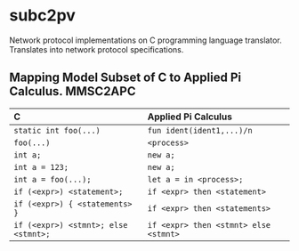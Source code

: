 # subc2pv

Network protocol implementations on C programming language translator. Translates into network protocol specifications.

## Mapping Model Subset of C to Applied Pi Calculus. MMSC2APC

| C                                    | Applied Pi Calculus                   |
| :----------------------------------- | :------------------------------------ |
| `static int foo(...)`                | `fun ident(ident1,...)/n`             |
| `foo(...)`                           | `<process>`                           |
| `int a;`                             | `new a;`                              |
| `int a = 123;`                       | `new a;`                              |
| `int a = foo(...);`                  | `let a = in <process>;`               |
| `if (<expr>) <statement>;`           | `if <expr> then <statement>`          |
| `if (<expr>) { <statements> }`       | `if <expr> then <statements>`         |
| `if (<expr>) <stmnt>; else <stmnt>;` | `if <expr> then <stmnt> else <stmnt>` |
